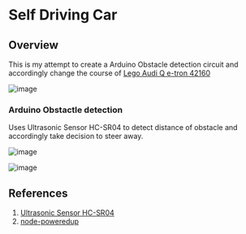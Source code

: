 # Self Driving Car

## Overview
This is my attempt to create a Arduino Obstacle detection circuit and accordingly change the course of [Lego Audi Q e-tron 42160](https://www.lego.com/en-us/product/audi-rs-q-e-tron-42160)

![image](https://www.lego.com/cdn/cs/set/assets/blt0307b21e401a1e7b/42160.png?format=webply&fit=bounds&quality=75&width=800&height=800&dpr=1)

### Arduino Obstactle detection
Uses Ultrasonic Sensor HC-SR04 to detect distance of obstacle and accordingly take decision to steer away.

![image](https://howtomechatronics.com/wp-content/uploads/2022/02/HC-SR04-Ultrasonic-Sensor-Pinout.png)

![image](https://howtomechatronics.com/wp-content/uploads/2022/01/How-Ultrasonic-Sensor-calculates-distance-from-object-768x535.jpg?ezimgfmt=ng:webp/ngcb2)
## References
1. [Ultrasonic Sensor HC-SR04](https://howtomechatronics.com/tutorials/arduino/ultrasonic-sensor-hc-sr04/)
1. [node-poweredup](https://github.com/nathankellenicki/node-poweredup)
